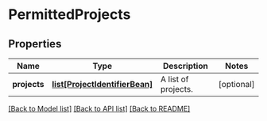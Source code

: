 # PermittedProjects

## Properties
Name | Type | Description | Notes
------------ | ------------- | ------------- | -------------
**projects** | [**list[ProjectIdentifierBean]**](ProjectIdentifierBean.md) | A list of projects. | [optional] 

[[Back to Model list]](../README.md#documentation-for-models) [[Back to API list]](../README.md#documentation-for-api-endpoints) [[Back to README]](../README.md)

